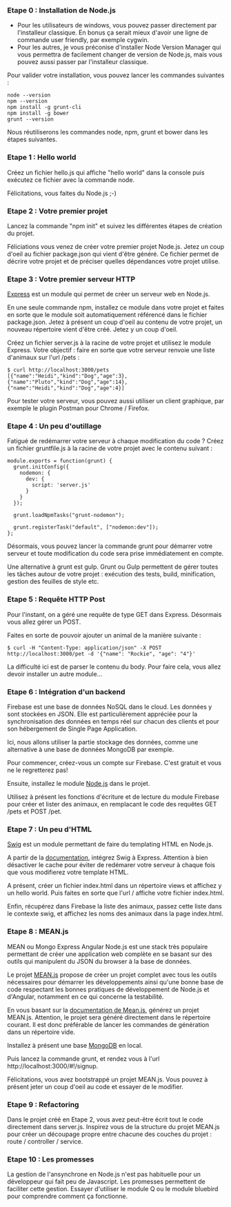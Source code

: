
### Etape 0 : Installation de Node.js

- Pour les utilisateurs de windows, vous pouvez passer directement par l'installeur classique. En bonus ça serait mieux d'avoir une ligne de commande user friendly, par exemple cygwin.
- Pour les autres, je vous préconise d'installer Node Version Manager qui vous permettra de facilement changer de version de Node.js, mais vous pouvez aussi passer par l'installeur classique.

Pour valider votre installation, vous pouvez lancer les commandes suivantes :

```
node --version
npm --version
npm install -g grunt-cli
npm install -g bower
grunt --version
```

Nous réutiliserons les commandes node, npm, grunt et bower dans les étapes suivantes.

### Etape 1 : Hello world

Créez un fichier hello.js qui affiche "hello world" dans la console puis exécutez ce fichier avec la commande node.

Félicitations, vous faites du Node.js ;-)

### Etape 2 : Votre premier projet

Lancez la commande "npm init" et suivez les différentes étapes de création du projet.

Féliciations vous venez de créer votre premier projet Node.js. Jetez un coup d'oeil au fichier package.json qui vient d'être généré. Ce fichier permet de décrire votre projet et de préciser quelles dépendances votre projet utilise.

### Etape 3 : Votre premier serveur HTTP

[Express](https://github.com/strongloop/express) est un module qui permet de créer un serveur web en Node.js.

En une seule commande npm, installez ce module dans votre projet et faites en sorte que le module soit automatiquement référencé dans le fichier package.json.
Jetez à présent un coup d'oeil au contenu de votre projet, un nouveau répertoire vient d'être créé. Jetez y un coup d'oeil.

Créez un fichier server.js à la racine de votre projet et utilisez le module Express. Votre objectif : faire en sorte que votre serveur renvoie une liste d'animaux sur l'url /pets :

```
$ curl http://localhost:3000/pets
[{"name":"Heidi","kind":"Dog","age":3},{"name":"Pluto","kind":"Dog","age":14},{"name":"Heidi","kind":"Dog","age":4}]
```

Pour tester votre serveur, vous pouvez aussi utiliser un client graphique, par exemple le plugin Postman pour Chrome / Firefox.

### Etape 4 : Un peu d'outillage

Fatigué de redémarrer votre serveur à chaque modification du code ? Créez un fichier gruntfile.js à la racine de votre projet avec le contenu suivant :

```
module.exports = function(grunt) {
  grunt.initConfig({
    nodemon: {
      dev: {
        script: 'server.js'
      }
    }
  });

  grunt.loadNpmTasks("grunt-nodemon");

  grunt.registerTask("default", ["nodemon:dev"]);
};
```

Désormais, vous pouvez lancer la commande grunt pour démarrer votre serveur et toute modification du code sera prise immédiatement en compte.

Une alternative à grunt est gulp. Grunt ou Gulp permettent de gérer toutes les tâches autour de votre projet : exécution des tests, build, minification, gestion des feuilles de style etc.

### Etape 5 : Requête HTTP Post

Pour l'instant, on a géré une requête de type GET dans Express. Désormais vous allez gérer un POST. 

Faites en sorte de pouvoir ajouter un animal de la manière suivante :

```
$ curl -H "Content-Type: application/json" -X POST http://localhost:3000/pet -d '{"name": "Rockie", "age": "4"}'
```

La difficulté ici est de parser le contenu du body. Pour faire cela, vous allez devoir installer un autre module...

### Etape 6 : Intégration d'un backend

Firebase est une base de données NoSQL dans le cloud. Les données y sont stockées en JSON. Elle est particulièrement appréciée pour la synchronisation des données en temps réel sur chacun des clients et pour son hébergement de Single Page Application.

Ici, nous allons utiliser la partie stockage des données, comme une alternative à une base de données MongoDB par exemple.

Pour commencer, créez-vous un compte sur Firebase. C'est gratuit et vous ne le regretterez pas!

Ensuite, installez le module [Node.js](https://www.firebase.com/docs/web/quickstart.html) dans le projet.

Utilisez à présent les fonctions d'écriture et de lecture du module Firebase pour créer et lister des animaux, en remplacant le code des requêtes GET /pets et POST /pet.

### Etape 7 : Un peu d'HTML

[Swig](https://github.com/paularmstrong/swig) est un module permettant de faire du templating HTML en Node.js.

A partir de la [documentation](http://paularmstrong.github.io/swig/docs/#express), intégrez Swig à Express. Attention à bien désactiver le cache pour éviter de redémarer votre serveur à chaque fois que vous modifierez votre template HTML.

A présent, créer un fichier index.html dans un répertoire views et affichez y un hello world. Puis faites en sorte que l'url / affiche votre fichier index.html.

Enfin, récupérez dans Firebase la liste des animaux, passez cette liste dans le contexte swig, et affichez les noms des animaux dans la page index.html.

### Etape 8 : MEAN.js

MEAN ou Mongo Express Angular Node.js est une stack très populaire permettant de créer une application web complète en se basant sur des outils qui manipulent du JSON du browser à la base de données.

Le projet [MEAN.js](https://github.com/meanjs/mean) propose de créer un projet complet avec tous les outils nécessaires pour démarrer les développements ainsi qu'une bonne base de code respectant les bonnes pratiques de développement de Node.js et d'Angular, notamment en ce qui concerne la testabilité.

En vous basant sur la [documentation de Mean.js](http://meanjs.org/generator.html), générez un projet MEAN.js. Attention, le projet sera généré directement dans le répertoire courant. Il est donc préférable de lancer les commandes de génération dans un répertoire vide.

Installez à présent une base [MongoDB](https://www.mongodb.org/downloads) en local.

Puis lancez la commande grunt, et rendez vous à l'url http://localhost:3000/#!/signup.

Félicitations, vous avez bootstrappé un projet MEAN.js. Vous pouvez à présent jeter un coup d'oeil au code et essayer de le modifier.

### Etape 9 : Refactoring

Dans le projet créé en Etape 2, vous avez peut-être écrit tout le code directement dans server.js. Inspirez vous de la structure du projet MEAN.js pour créer un découpage propre entre chacune des couches du projet : route / controller / service.

### Etape 10 : Les promesses

La gestion de l'ansynchrone en Node.js n'est pas habituelle pour un développeur qui fait peu de Javascript. Les promesses permettent de faciliter cette gestion. Essayer d'utiliser le module Q ou le module bluebird pour comprendre comment ça fonctionne.
